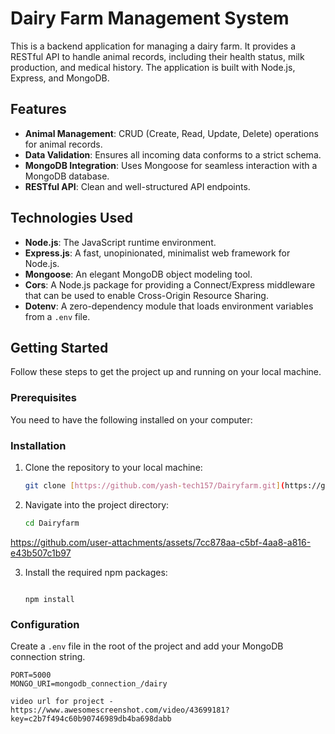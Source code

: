 # Dairy Farm Management System

This is a backend application for managing a dairy farm. It provides a RESTful API to handle animal records, including their health status, milk production, and medical history. The application is built with Node.js, Express, and MongoDB.

## Features

- **Animal Management**: CRUD (Create, Read, Update, Delete) operations for animal records.
- **Data Validation**: Ensures all incoming data conforms to a strict schema.
- **MongoDB Integration**: Uses Mongoose for seamless interaction with a MongoDB database.
- **RESTful API**: Clean and well-structured API endpoints.

## Technologies Used

- **Node.js**: The JavaScript runtime environment.
- **Express.js**: A fast, unopinionated, minimalist web framework for Node.js.
- **Mongoose**: An elegant MongoDB object modeling tool.
- **Cors**: A Node.js package for providing a Connect/Express middleware that can be used to enable Cross-Origin Resource Sharing.
- **Dotenv**: A zero-dependency module that loads environment variables from a `.env` file.

## Getting Started

Follow these steps to get the project up and running on your local machine.

### Prerequisites

You need to have the following installed on your computer:


### Installation

1.  Clone the repository to your local machine:
    ```bash
    git clone [https://github.com/yash-tech157/Dairyfarm.git](https://github.com/yash-tech157/Dairyfarm.git)
    ```

2.  Navigate into the project directory:
    ```bash
    cd Dairyfarm
    ```


https://github.com/user-attachments/assets/7cc878aa-c5bf-4aa8-a816-e43b507c1b97


3.  Install the required npm packages:
    ```bash<img width="1911" height="905" alt="image" src="https://github.com/user-attachments/assets/b9bd8ebf-2a0e-4b39-844f-540f2c795477" />

    npm install
    ```

### Configuration

Create a `.env` file in the root of the project and add your MongoDB connection string.

```env
PORT=5000
MONGO_URI=mongodb_connection_/dairy

video url for project -  https://www.awesomescreenshot.com/video/43699181?key=c2b7f494c60b90746989db4ba698dabb
